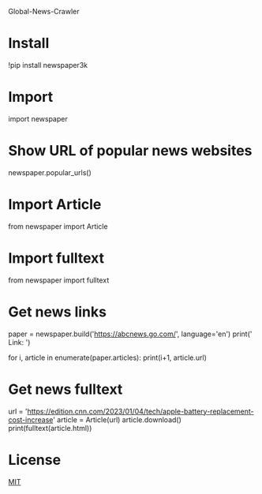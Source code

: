 Global-News-Crawler

# Install
!pip install newspaper3k

# Import
import newspaper

# Show URL of popular news websites
newspaper.popular_urls()

# Import Article
from newspaper import Article

# Import fulltext
from newspaper import fulltext

# Get news links 
paper = newspaper.build('https://abcnews.go.com/', language='en')
print(' Link: ')

for i, article in enumerate(paper.articles):
    print(i+1, article.url)

# Get news fulltext
url = 'https://edition.cnn.com/2023/01/04/tech/apple-battery-replacement-cost-increase'
article = Article(url)
article.download()
print(fulltext(article.html))

# License
[MIT](https://choosealicense.com/licenses/mit/)
